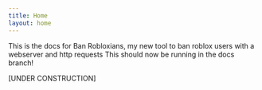 ```yaml
---
title: Home
layout: home
---
```


This is the docs for Ban Robloxians, my new tool to ban roblox users with a webserver and http requests
This should now be running in the docs branch!

\[UNDER CONSTRUCTION\]
